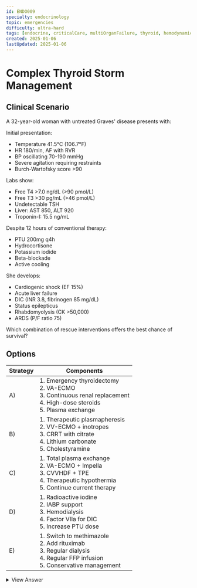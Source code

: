 ```yaml
---
id: ENDO009
specialty: endocrinology
topic: emergencies
difficulty: ultra-hard
tags: [endocrine, criticalCare, multiOrganFailure, thyroid, hemodynamics, claude35Sonnet]
created: 2025-01-06
lastUpdated: 2025-01-06
---
```


# Complex Thyroid Storm Management

## Clinical Scenario
A 32-year-old woman with untreated Graves' disease presents with:

Initial presentation:
- Temperature 41.5°C (106.7°F)
- HR 180/min, AF with RVR
- BP oscillating 70-190 mmHg
- Severe agitation requiring restraints
- Burch-Wartofsky score >90

Labs show:
- Free T4 >7.0 ng/dL (>90 pmol/L)
- Free T3 >30 pg/mL (>46 pmol/L)
- Undetectable TSH
- Liver: AST 850, ALT 920
- Troponin-I: 15.5 ng/mL

Despite 12 hours of conventional therapy:
- PTU 200mg q4h
- Hydrocortisone
- Potassium iodide
- Beta-blockade
- Active cooling

She develops:
- Cardiogenic shock (EF 15%)
- Acute liver failure
- DIC (INR 3.8, fibrinogen 85 mg/dL)
- Status epilepticus
- Rhabdomyolysis (CK >50,000)
- ARDS (P/F ratio 75)

Which combination of rescue interventions offers the best chance of survival?

## Options
| Strategy | Components |
|----------|------------|
| A) | 1. Emergency thyroidectomy <br> 2. VA-ECMO <br> 3. Continuous renal replacement <br> 4. High-dose steroids <br> 5. Plasma exchange |
| B) | 1. Therapeutic plasmapheresis <br> 2. VV-ECMO + inotropes <br> 3. CRRT with citrate <br> 4. Lithium carbonate <br> 5. Cholestyramine |
| C) | 1. Total plasma exchange <br> 2. VA-ECMO + Impella <br> 3. CVVHDF + TPE <br> 4. Therapeutic hypothermia <br> 5. Continue current therapy |
| D) | 1. Radioactive iodine <br> 2. IABP support <br> 3. Hemodialysis <br> 4. Factor VIIa for DIC <br> 5. Increase PTU dose |
| E) | 1. Switch to methimazole <br> 2. Add rituximab <br> 3. Regular dialysis <br> 4. Regular FFP infusion <br> 5. Conservative management |

<details>
<summary>View Answer</summary>

## Correct Answer
C

## Explanation
This represents catastrophic thyroid storm with multi-organ failure requiring aggressive intervention:

1. Pathophysiologic Considerations:
   - Extreme thyroid hormone excess causing:
     * Cardiovascular collapse
     * Hepatic failure
     * Neurologic crisis
     * Coagulopathy
     * Respiratory failure

2. Management Strategy Rationale:
   - Total plasma exchange:
     * Rapidly removes thyroid hormones
     * Replaces coagulation factors
     * More effective than plasmapheresis
     * Can be combined with ECMO

   - VA-ECMO + Impella:
     * Complete cardiopulmonary support
     * RV and LV unloading
     * Allows organ recovery
     * Superior to IABP/VV-ECMO

   - CVVHDF + TPE:
     * Manages fluid balance
     * Removes inflammatory mediators
     * Better hemodynamic stability
     * Integrated with TPE

   - Therapeutic hypothermia:
     * Reduces metabolic demand
     * Neuroprotective effects
     * Controls hyperthermia
     * Reduces oxygen consumption

3. Why Other Options Fail:

   Option A:
   - Emergency surgery extremely high risk
   - Bleeding risk prohibitive
   - May worsen decompensation
   
   Option B:
   - VV-ECMO insufficient for cardiac failure
   - Lithium ineffective acutely
   - Cholestyramine too slow
   
   Option D:
   - RAI contraindicated in crisis
   - IABP insufficient support
   - Factor VIIa may worsen thrombosis
   
   Option E:
   - Too conservative
   - Won't survive without aggressive support
   - Rituximab too slow acting

4. Critical Success Factors:
   - Rapid hormone removal
   - Complete organ support
   - Hemodynamic stabilization
   - Coagulopathy management
   - Temperature control

## Core Concepts
1. Thyroid storm pathophysiology
2. Multi-organ support strategies
3. Extracorporeal therapy indications
4. Hormone removal techniques
5. Critical care management

## References
- NEJM 2023: "Management of Refractory Thyroid Storm"
- Critical Care 2022: "ECMO in Endocrine Emergencies"
- J Clin Endocrinol Metab 2021: "Novel Therapies in Thyroid Storm"
- Thyroid 2023: "Role of TPE in Endocrine Emergencies"

## Teaching Points
1. Recognition of refractory disease
2. Timing of interventions
3. Integration of support modalities
4. Monitoring for complications
5. Team coordination requirements
</details>
